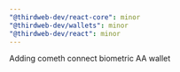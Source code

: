 ```yaml
---
"@thirdweb-dev/react-core": minor
"@thirdweb-dev/wallets": minor
"@thirdweb-dev/react": minor
---
```


Adding cometh connect biometric AA wallet
